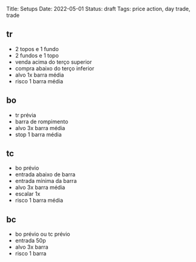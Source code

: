 Title: Setups
Date: 2022-05-01
Status: draft
Tags: price action, day trade, trade

## tr

* 2 topos e 1 fundo
* 2 fundos e 1 topo
* venda acima do terço superior
* compra abaixo do terço inferior
* alvo 1x barra média
* risco 1 barra média

## bo
* tr prévia
* barra de rompimento
* alvo 3x barra média
* stop 1 barra média

## tc
* bo prévio
* entrada abaixo de barra
* entrada mínima da barra
* alvo 3x barra média
* escalar 1x
* risco 1 barra média


## bc
* bo prévio ou tc prévio
* entrada 50p
* alvo 3x barra
*  risco 1 barra

